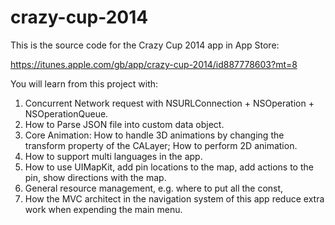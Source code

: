 crazy-cup-2014
==============

This is the source code for the Crazy Cup 2014 app in App Store:

https://itunes.apple.com/gb/app/crazy-cup-2014/id887778603?mt=8 

You will learn from this project with: 

1. Concurrent Network request with NSURLConnection + NSOperation + NSOperationQueue. 
2. How to Parse JSON file into custom data object. 
3. Core Animation: How to handle 3D animations by changing the transform property of the CALayer; How to perform 2D animation.
4. How to support multi languages in the app.
5. How to use UIMapKit, add pin locations to the map, add actions to the pin, show directions with the map.
6. General resource management, e.g. where to put all the const, 
7. How the MVC architect in the navigation system of this app reduce extra work when expending the main menu. 
